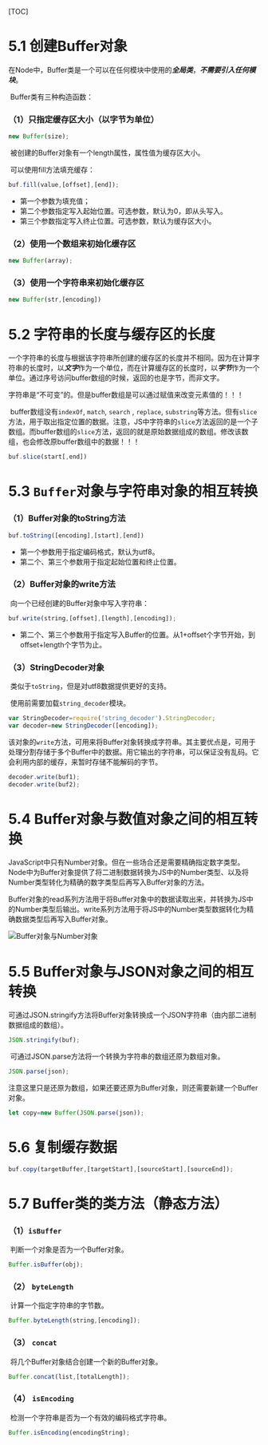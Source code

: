 [TOC]

# 5.1 创建Buffer对象

​	在Node中，Buffer类是一个可以在任何模块中使用的***全局类***，***不需要引入任何模块***。

​	Buffer类有三种构造函数：

### （1）只指定缓存区大小（以字节为单位）

```javascript
new Buffer(size);
```

​	被创建的Buffer对象有一个length属性，属性值为缓存区大小。

​	可以使用fill方法填充缓存：

```javascript
buf.fill(value,[offset],[end]);
```

* 第一个参数为填充值；
* 第二个参数指定写入起始位置。可选参数，默认为0，即从头写入。
* 第三个参数指定写入终止位置。可选参数，默认为缓存区大小。

### （2）使用一个数组来初始化缓存区

```javascript
new Buffer(array);
```

### （3）使用一个字符串来初始化缓存区

```javascript
new Buffer(str,[encoding])
```



# 5.2 字符串的长度与缓存区的长度

​	一个字符串的长度与根据该字符串所创建的缓存区的长度并不相同。因为在计算字符串的长度时，以***文字***作为一个单位，而在计算缓存区的长度时，以***字节***作为一个单位。通过序号访问buffer数组的时候，返回的也是字节，而非文字。

​	字符串是“不可变”的。但是buffer数组是可以通过赋值来改变元素值的！！！

​	buffer数组没有`indexOf`,  `match`, `search` , `replace`,  `substring`等方法。但有`slice`方法，用于取出指定位置的数据。注意，JS中字符串的`slice`方法返回的是一个子数组。而buffer数组的`slice`方法，返回的就是原始数据组成的数组。修改该数组，也会修改原buffer数组中的数据！！！

```javascript
buf.slice(start[,end])
```



# 5.3 `Buffer`对象与字符串对象的相互转换

### （1）Buffer对象的toString方法

```javascript
buf.toString([encoding],[start],[end])
```

* 第一个参数用于指定编码格式，默认为utf8。
* 第二个、第三个参数用于指定起始位置和终止位置。

### （2）Buffer对象的write方法

​	向一个已经创建的Buffer对象中写入字符串：

```javascript
buf.write(string,[offset],[length],[encoding]);
```

* 第二个、第三个参数用于指定写入Buffer的位置。从1+offset个字节开始，到offset+length个字节为止。

### （3）StringDecoder对象

​	类似于`toString`，但是对utf8数据提供更好的支持。

​	使用前需要加载`string_decoder`模块。

```javascript
var StringDecoder=require('string_decoder').StringDecoder;
var decoder=new StringDecoder([encoding]);
```

​	该对象的`write`方法，可用来将Buffer对象转换成字符串。其主要优点是，可用于处理分割存储于多个Buffer中的数据。用它输出的字符串，可以保证没有乱码。它会利用内部的缓存，来暂时存储不能解码的字节。

```javascript
decoder.write(buf1);
decoder.write(buf2);
```


# 5.4 Buffer对象与数值对象之间的相互转换

​	JavaScript中只有Number对象。但在一些场合还是需要精确指定数字类型。Node中为Buffer对象提供了将二进制数据转换为JS中的Number类型、以及将Number类型转化为精确的数字类型后再写入Buffer对象的方法。

​	Buffer对象的read系列方法用于将Buffer对象中的数据读取出来，并转换为JS中的Number类型后输出。write系列方法用于将JS中的Number类型数据转化为精确数据类型后再写入Buffer对象。

![Buffer对象与Number对象](./images/Buffer与Number.png)



# 5.5 Buffer对象与JSON对象之间的相互转换

​	可通过JSON.stringify方法将Buffer对象转换成一个JSON字符串（由内部二进制数据组成的数组）。

```javascript
JSON.stringify(buf);
```

​	可通过JSON.parse方法将一个转换为字符串的数组还原为数组对象。

```javascript
JSON.parse(json);
```

​	注意这里只是还原为数组，如果还要还原为Buffer对象，则还需要新建一个Buffer对象。

```javascript
let copy=new Buffer(JSON.parse(json));
```



# 5.6 复制缓存数据

```javascript
buf.copy(targetBuffer,[targetStart],[sourceStart],[sourceEnd]);
```



# 5.7 Buffer类的类方法（静态方法）

### （1）`isBuffer`

​	判断一个对象是否为一个Buffer对象。

```javascript
Buffer.isBuffer(obj);
```

### （2） `byteLength`

​	计算一个指定字符串的字节数。

```javascript
Buffer.byteLength(string,[encoding]);
```

### （3） `concat`

​	将几个Buffer对象结合创建一个新的Buffer对象。

```javascript
Buffer.concat(list,[totalLength]);
```

### （4） `isEncoding`

​	检测一个字符串是否为一个有效的编码格式字符串。

```javascript
Buffer.isEncoding(encodingString);
```

